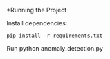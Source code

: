 *Running the Project

Install dependencies:

    pip install -r requirements.txt

Run
    python anomaly_detection.py

